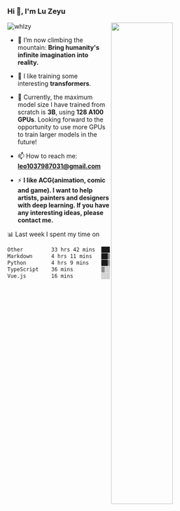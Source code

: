 ### Hi 👋, I'm Lu Zeyu

<img src="https://komarev.com/ghpvc/?username=whlzy&label=Profile%20views&color=0e75b6&style=flat" alt="whlzy" />
<img align="right" width="53%" src="https://github-readme-stats.vercel.app/api?username=whlzy&show_icons=true">

- 🔭 I’m now climbing the mountain: **Bring humanity's infinite imagination into reality.**

- 🌄 I like training some interesting **transformers**.

- 🌠 Currently, the maximum model size I have trained from scratch is **3B**, using **128 A100 GPUs**. Looking forward to the opportunity to use more GPUs to train larger models in the future!

- 📫 How to reach me: **leo1037987031@gmail.com**

- ⚡ **I like ACG(animation, comic and game). I want to help artists, painters and designers with deep learning. If you have any interesting ideas, please contact me.**

📊 Last week I spent my time on

<!--START_SECTION:waka-->

```txt
Other         33 hrs 42 mins  ███████████████████▒░░░░░   77.93 %
Markdown      4 hrs 11 mins   ██▒░░░░░░░░░░░░░░░░░░░░░░   09.71 %
Python        4 hrs 9 mins    ██▒░░░░░░░░░░░░░░░░░░░░░░   09.61 %
TypeScript    36 mins         ▒░░░░░░░░░░░░░░░░░░░░░░░░   01.41 %
Vue.js        16 mins         ░░░░░░░░░░░░░░░░░░░░░░░░░   00.62 %
```

<!--END_SECTION:waka-->

